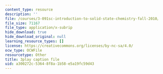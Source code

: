 ```yaml
---
content_type: resource
description: ''
file: /courses/3-091sc-introduction-to-solid-state-chemistry-fall-2010/a300272c53648f8a1b58e5a19fc59d43_Fg78tInX5Vg.srt
file_size: 71167
file_type: application/x-subrip
hide_download: true
hide_download_original: null
learning_resource_types: []
license: https://creativecommons.org/licenses/by-nc-sa/4.0/
ocw_type: OCWFile
resourcetype: Other
title: 3play caption file
uid: a300272c-5364-8f8a-1b58-e5a19fc59d43
---
```

